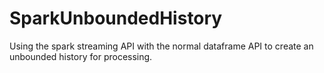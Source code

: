 # SparkUnboundedHistory

Using the spark streaming API with the normal dataframe API to create an unbounded history for processing.
